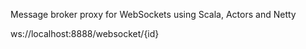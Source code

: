 Message broker proxy for WebSockets using Scala, Actors and Netty

 ws://localhost:8888/websocket/{id}
